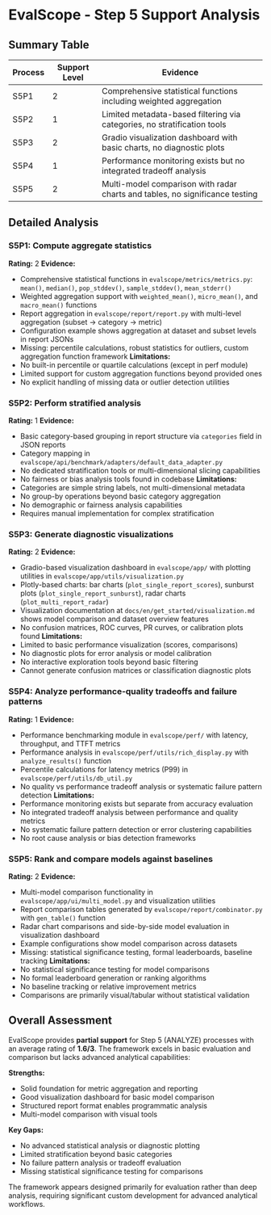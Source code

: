 # EvalScope - Step 5 Support Analysis

## Summary Table
| Process | Support Level | Evidence |
|---------|--------------|----------|
| S5P1 | 2 | Comprehensive statistical functions including weighted aggregation |
| S5P2 | 1 | Limited metadata-based filtering via categories, no stratification tools |
| S5P3 | 2 | Gradio visualization dashboard with basic charts, no diagnostic plots |
| S5P4 | 1 | Performance monitoring exists but no integrated tradeoff analysis |
| S5P5 | 2 | Multi-model comparison with radar charts and tables, no significance testing |

## Detailed Analysis

### S5P1: Compute aggregate statistics
**Rating:** 2
**Evidence:**
- Comprehensive statistical functions in `evalscope/metrics/metrics.py`: `mean()`, `median()`, `pop_stddev()`, `sample_stddev()`, `mean_stderr()`
- Weighted aggregation support with `weighted_mean()`, `micro_mean()`, and `macro_mean()` functions
- Report aggregation in `evalscope/report/report.py` with multi-level aggregation (subset → category → metric)
- Configuration example shows aggregation at dataset and subset levels in report JSONs
- Missing: percentile calculations, robust statistics for outliers, custom aggregation function framework
**Limitations:**
- No built-in percentile or quartile calculations (except in perf module)
- Limited support for custom aggregation functions beyond provided ones
- No explicit handling of missing data or outlier detection utilities

### S5P2: Perform stratified analysis
**Rating:** 1
**Evidence:**
- Basic category-based grouping in report structure via `categories` field in JSON reports
- Category mapping in `evalscope/api/benchmark/adapters/default_data_adapter.py` 
- No dedicated stratification tools or multi-dimensional slicing capabilities
- No fairness or bias analysis tools found in codebase
**Limitations:**
- Categories are simple string labels, not multi-dimensional metadata
- No group-by operations beyond basic category aggregation  
- No demographic or fairness analysis capabilities
- Requires manual implementation for complex stratification

### S5P3: Generate diagnostic visualizations
**Rating:** 2
**Evidence:**
- Gradio-based visualization dashboard in `evalscope/app/` with plotting utilities in `evalscope/app/utils/visualization.py`
- Plotly-based charts: bar charts (`plot_single_report_scores`), sunburst plots (`plot_single_report_sunburst`), radar charts (`plot_multi_report_radar`)
- Visualization documentation at `docs/en/get_started/visualization.md` shows model comparison and dataset overview features
- No confusion matrices, ROC curves, PR curves, or calibration plots found
**Limitations:**
- Limited to basic performance visualization (scores, comparisons)
- No diagnostic plots for error analysis or model calibration
- No interactive exploration tools beyond basic filtering
- Cannot generate confusion matrices or classification diagnostic plots

### S5P4: Analyze performance-quality tradeoffs and failure patterns
**Rating:** 1
**Evidence:**
- Performance benchmarking module in `evalscope/perf/` with latency, throughput, and TTFT metrics
- Performance analysis in `evalscope/perf/utils/rich_display.py` with `analyze_results()` function
- Percentile calculations for latency metrics (P99) in `evalscope/perf/utils/db_util.py`
- No quality vs performance tradeoff analysis or systematic failure pattern detection
**Limitations:**
- Performance monitoring exists but separate from accuracy evaluation
- No integrated tradeoff analysis between performance and quality metrics
- No systematic failure pattern detection or error clustering capabilities
- No root cause analysis or bias detection frameworks

### S5P5: Rank and compare models against baselines
**Rating:** 2
**Evidence:**
- Multi-model comparison functionality in `evalscope/app/ui/multi_model.py` and visualization utilities
- Report comparison tables generated by `evalscope/report/combinator.py` with `gen_table()` function
- Radar chart comparisons and side-by-side model evaluation in visualization dashboard
- Example configurations show model comparison across datasets
- Missing: statistical significance testing, formal leaderboards, baseline tracking
**Limitations:**
- No statistical significance testing for model comparisons
- No formal leaderboard generation or ranking algorithms
- No baseline tracking or relative improvement metrics
- Comparisons are primarily visual/tabular without statistical validation

## Overall Assessment

EvalScope provides **partial support** for Step 5 (ANALYZE) processes with an average rating of **1.6/3**. The framework excels in basic evaluation and comparison but lacks advanced analytical capabilities:

**Strengths:**
- Solid foundation for metric aggregation and reporting
- Good visualization dashboard for basic model comparison
- Structured report format enables programmatic analysis
- Multi-model comparison with visual tools

**Key Gaps:**
- No advanced statistical analysis or diagnostic plotting
- Limited stratification beyond basic categories  
- No failure pattern analysis or tradeoff evaluation
- Missing statistical significance testing for comparisons

The framework appears designed primarily for evaluation rather than deep analysis, requiring significant custom development for advanced analytical workflows.